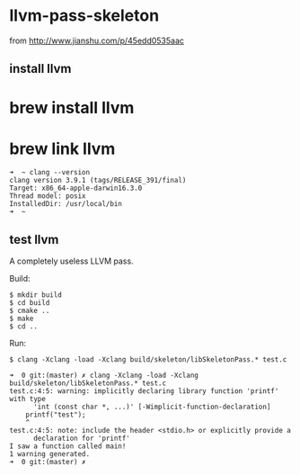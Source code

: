 # llvm-pass-skeleton

from http://www.jianshu.com/p/45edd0535aac

## install llvm

 # brew install llvm
 # brew link llvm

```
➜  ~ clang --version
clang version 3.9.1 (tags/RELEASE_391/final)
Target: x86_64-apple-darwin16.3.0
Thread model: posix
InstalledDir: /usr/local/bin
➜  ~
```

## test llvm
A completely useless LLVM pass.

Build:

    $ mkdir build
    $ cd build
    $ cmake ..
    $ make
    $ cd ..

Run:

    $ clang -Xclang -load -Xclang build/skeleton/libSkeletonPass.* test.c

```
➜  0 git:(master) ✗ clang -Xclang -load -Xclang build/skeleton/libSkeletonPass.* test.c
test.c:4:5: warning: implicitly declaring library function 'printf' with type
      'int (const char *, ...)' [-Wimplicit-function-declaration]
    printf("test");
    ^
test.c:4:5: note: include the header <stdio.h> or explicitly provide a
      declaration for 'printf'
I saw a function called main!
1 warning generated.
➜  0 git:(master) ✗
```
